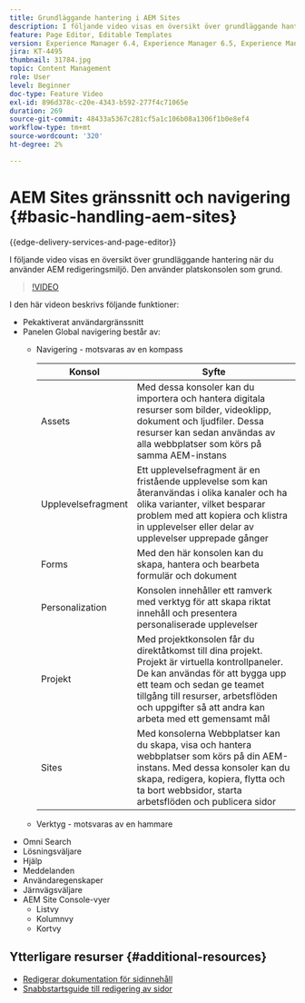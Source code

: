 ```yaml
---
title: Grundläggande hantering i AEM Sites
description: I följande video visas en översikt över grundläggande hantering när du använder AEM redigeringsmiljö. Den använder platskonsolen som grund.
feature: Page Editor, Editable Templates
version: Experience Manager 6.4, Experience Manager 6.5, Experience Manager as a Cloud Service
jira: KT-4495
thumbnail: 31784.jpg
topic: Content Management
role: User
level: Beginner
doc-type: Feature Video
exl-id: 896d378c-c20e-4343-b592-277f4c71065e
duration: 269
source-git-commit: 48433a5367c281cf5a1c106b08a1306f1b0e8ef4
workflow-type: tm+mt
source-wordcount: '320'
ht-degree: 2%

---
```


# AEM Sites gränssnitt och navigering {#basic-handling-aem-sites}

{{edge-delivery-services-and-page-editor}}

I följande video visas en översikt över grundläggande hantering när du använder AEM redigeringsmiljö. Den använder platskonsolen som grund.

>[!VIDEO](https://video.tv.adobe.com/v/31784?quality=12&learn=on)

I den här videon beskrivs följande funktioner:

* Pekaktiverat användargränssnitt
* Panelen Global navigering består av:
   * Navigering - motsvaras av en kompass

     | Konsol | Syfte |
     |---|---|
     | Assets | Med dessa konsoler kan du importera och hantera digitala resurser som bilder, videoklipp, dokument och ljudfiler. Dessa resurser kan sedan användas av alla webbplatser som körs på samma AEM-instans | Communities | Med den här konsolen kan du skapa och hantera communitysajter för engagemang och aktivering | Commerce | På så sätt kan du hantera produkter, produktkataloger och beställningar för dina Commerce-webbplatser |
     | Upplevelsefragment | Ett upplevelsefragment är en fristående upplevelse som kan återanvändas i olika kanaler och ha olika varianter, vilket besparar problem med att kopiera och klistra in upplevelser eller delar av upplevelser upprepade gånger |
     | Forms | Med den här konsolen kan du skapa, hantera och bearbeta formulär och dokument |
     | Personalization | Konsolen innehåller ett ramverk med verktyg för att skapa riktat innehåll och presentera personaliserade upplevelser |
     | Projekt | Med projektkonsolen får du direktåtkomst till dina projekt. Projekt är virtuella kontrollpaneler. De kan användas för att bygga upp ett team och sedan ge teamet tillgång till resurser, arbetsflöden och uppgifter så att andra kan arbeta med ett gemensamt mål |
     | Sites | Med konsolerna Webbplatser kan du skapa, visa och hantera webbplatser som körs på din AEM-instans. Med dessa konsoler kan du skapa, redigera, kopiera, flytta och ta bort webbsidor, starta arbetsflöden och publicera sidor |

   * Verktyg - motsvaras av en hammare
* Omni Search
* Lösningsväljare
* Hjälp
* Meddelanden
* Användaregenskaper
* Järnvägsväljare
* AEM Site Console-vyer
   * Listvy
   * Kolumnvy
   * Kortvy






## Ytterligare resurser {#additional-resources}

* [Redigerar dokumentation för sidinnehåll](https://experienceleague.adobe.com/docs/experience-manager-cloud-service/sites/authoring/fundamentals/editing-content.html?lang=sv-SE)
* [Snabbstartsguide till redigering av sidor](https://experienceleague.adobe.com/docs/experience-manager-cloud-service/sites/authoring/getting-started/quick-start.html?lang=sv-SE)
